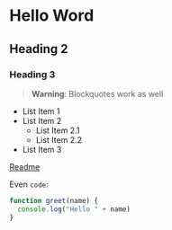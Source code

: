 # Hello Word

## Heading 2
### Heading 3

> **Warning**: Blockquotes work as well

* List Item 1
* List Item 2
  * List Item 2.1
  * List Item 2.2
* List Item 3

[Readme](README.md)

Even `code`:

```javascript
function greet(name) {
  console.log("Hello " + name)
}
```